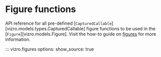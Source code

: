 <!-- vale off -->
# Figure functions
API reference for all pre-defined [`CapturedCallable`][vizro.models.types.CapturedCallable] figure functions to be used in the
[`Figure`][vizro.models.Figure]. Visit the how-to guide on [figures](../user-guides/figure.md)
for more information.

::: vizro.figures
    options:
      show_source: true

<!-- vale on -->
